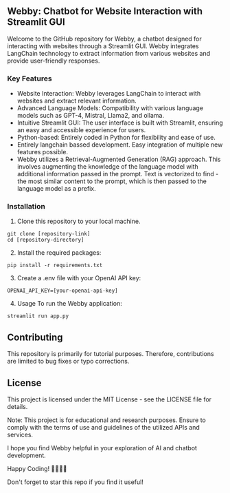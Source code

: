 ## Webby: Chatbot for Website Interaction with Streamlit GUI
Welcome to the GitHub repository for Webby, a chatbot designed for interacting with websites through a Streamlit GUI. Webby integrates LangChain technology to extract information from various websites and provide user-friendly responses.

### Key Features
- Website Interaction: Webby leverages LangChain to interact with websites and extract relevant information.
- Advanced Language Models: Compatibility with various language models such as GPT-4, Mistral, Llama2, and ollama.
- Intuitive Streamlit GUI: The user interface is built with Streamlit, ensuring an easy and accessible experience for users.
- Python-based: Entirely coded in Python for flexibility and ease of use.
- Entirely langchain bassed development. Easy integration of multiple new features possible.
- Webby utilizes a Retrieval-Augmented Generation (RAG) approach. This involves augmenting the knowledge of the language model with additional information passed in the prompt. Text is vectorized to find -the most similar content to the prompt, which is then passed to the language model as a prefix.

### Installation
1. Clone this repository to your local machine.

```
git clone [repository-link]
cd [repository-directory]
```

2. Install the required packages:

```
pip install -r requirements.txt
```

3. Create a .env file with your OpenAI API key:

```
OPENAI_API_KEY=[your-openai-api-key]
```

4. Usage
To run the Webby application:

```
streamlit run app.py
```
## Contributing
This repository is primarily for tutorial purposes. Therefore, contributions are limited to bug fixes or typo corrections.

## License
This project is licensed under the MIT License - see the LICENSE file for details.

Note: This project is for educational and research purposes. Ensure to comply with the terms of use and guidelines of the utilized APIs and services.

I hope you find Webby helpful in your exploration of AI and chatbot development.

Happy Coding! 🚀👨‍💻🤖

Don't forget to star this repo if you find it useful!

